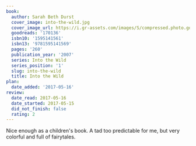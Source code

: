 ```yaml
---
book:
  author: Sarah Beth Durst
  cover_image: into-the-wild.jpg
  cover_image_url: https://i.gr-assets.com/images/S/compressed.photo.goodreads.com/books/1172374563l/170136._SY475_.jpg
  goodreads: '170136'
  isbn10: '1595141561'
  isbn13: '9781595141569'
  pages: '260'
  publication_year: '2007'
  series: Into the Wild
  series_position: '1'
  slug: into-the-wild
  title: Into the Wild
plan:
  date_added: '2017-05-16'
review:
  date_read: 2017-05-16
  date_started: 2017-05-15
  did_not_finish: false
  rating: 2
---
```


Nice enough as a children's book. A tad too predictable for me, but very colorful and full of fairytales.
